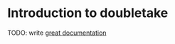# Introduction to doubletake

TODO: write [great documentation](http://jacobian.org/writing/great-documentation/what-to-write/)
